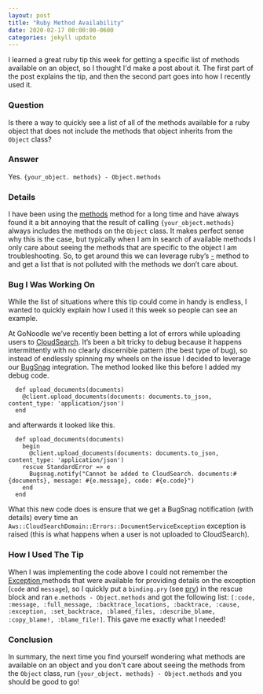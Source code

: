 ```yaml
---
layout: post
title: "Ruby Method Availability"
date: 2020-02-17 00:00:00-0600
categories: jekyll update
---
```

I learned a great ruby tip this week for getting a specific list of methods available on an object, so I thought I'd make a post about it. The first part of the post explains the tip, and then the second part goes into how I recently used it.

### Question
Is there a way to quickly see a list of all of the methods available for a ruby object that does not include the methods that object inherits from the `Object` class?

### Answer
Yes. `{your_object. methods} - Object.methods`

### Details
I have been using the [methods](https://ruby-doc.org/core-2.7.0/Object.html#method-i-methods) method for a long time and have always found it a bit annoying that the result of calling `{your_object.methods}` always includes the methods on the `Object` class. It makes perfect sense why this is the case, but typically when I am in search of available methods I only care about seeing the methods that are specific to the object I am troubleshooting. So, to get around this we can leverage ruby’s [-](https://ruby-doc.org/core-2.7.0/Array.html#method-i-2D) method to and get a list that is not polluted with the methods we don’t care about.

### Bug I Was Working On
While the list of situations where this tip could come in handy is endless, I wanted to quickly explain how I used it this week so people can see an example.

At GoNoodle we’ve recently been betting a lot of errors while uploading users to [CloudSearch](https://aws.amazon.com/cloudsearch/). It’s been a bit tricky to debug because it happens intermittently with no clearly discernible pattern (the best type of bug), so instead of endlessly spinning my wheels on the issue I decided to leverage our [BugSnag](https://www.bugsnag.com/) integration. The method looked like this before I added my debug code.

```
  def upload_documents(documents)
    @client.upload_documents(documents: documents.to_json, content_type: 'application/json')
  end
```
and afterwards it looked like this.
```
  def upload_documents(documents)
    begin
      @client.upload_documents(documents: documents.to_json, content_type: 'application/json')
    rescue StandardError => e
      Bugsnag.notify("Cannot be added to CloudSearch. documents:#{documents}, message: #{e.message}, code: #{e.code}")
    end
  end
```
What this new code does is ensure that we get a BugSnag notification (with details) every time an `Aws::CloudSearchDomain::Errors::DocumentServiceException` exception is raised (this is what happens when a user is not uploaded to CloudSearch).

### How I Used The Tip
When I was implementing the code above I could not remember the [Exception ](https://ruby-doc.org/core-2.5.1/Exception.html) methods that were available for providing details on the exception (`code` and `message`), so I quickly put a `binding.pry` (see [pry](https://github.com/pry/pry)) in the rescue block and ran `e.methods - Object.methods` and got the following list: `[:code, :message, :full_message, :backtrace_locations, :backtrace, :cause, :exception, :set_backtrace, :blamed_files, :describe_blame, :copy_blame!, :blame_file!]`. This gave me exactly what I needed!

### Conclusion
In summary, the next time you find yourself wondering what methods are available on an object and you don't care about seeing the methods from the `Object` class, run `{your_object. methods} - Object.methods` and you should be good to go!
